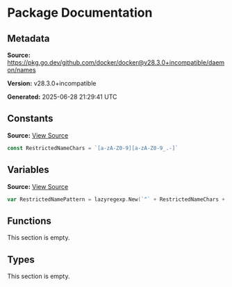 # Package Documentation

## Metadata

**Source:** https://pkg.go.dev/github.com/docker/docker@v28.3.0+incompatible/daemon/names

**Version:** v28.3.0+incompatible

**Generated:** 2025-06-28 21:29:41 UTC

## Constants

**Source:** [View Source](https://github.com/docker/docker/blob/v28.3.0/daemon/names/names.go#L6)

```go
const RestrictedNameChars = `[a-zA-Z0-9][a-zA-Z0-9_.-]`
```

## Variables

**Source:** [View Source](https://github.com/docker/docker/blob/v28.3.0/daemon/names/names.go#L9)

```go
var RestrictedNamePattern = lazyregexp.New(`^` + RestrictedNameChars + `+$`)
```

## Functions

This section is empty.

## Types

This section is empty.

